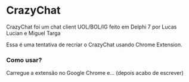 # CrazyChat

CrazyChat foi um chat client UOL/BOL/IG feito em Delphi 7 por Lucas Lucian e Miguel Targa

Essa é uma tentativa de recriar o CrazyChat usando Chrome Extension.

### Como usar?

Carregue a extensão no Google Chrome e... (depois acabo de escrever)
